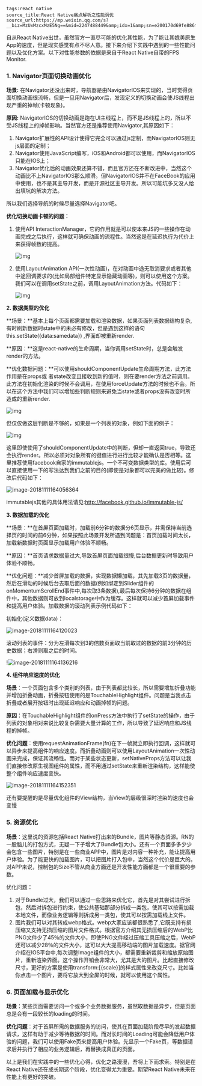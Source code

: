 ```
tags:react native
source_title:React Native痛点解析之性能调优
source_url:https://mp.weixin.qq.com/s?__biz=MzUxMzcxMzE5Ng==&mid=2247488449&amp;idx=1&amp;sn=e200170d69fe886f5774552707eea03a&source=41#wechat_redirect
```



自从React Native出世，虽然官方一直尽可能的优化其性能，为了能让其媲美原生App的速度，但是现实感觉有点不尽人意。接下来介绍下实践中遇到的一些性能问题以及优化方案。以下对性能参数的依据是来自于React Native自带的FPS Monitor.

<!--more-->

### **1. Navigator页面切换动画优化**

**场景:** 在Navigator还没出来时，导航器是由NavigatorIOS来实现的，当时觉得页面切换动画很流畅，但是一旦用Navigator后，发现定义的切换动画会使JS线程出现严重的掉帧(卡顿现象)。

**原因:** NavigatorIOS的切换动画是跑在UI主线程上，而不是JS线程上的，所以不受JS线程上的掉帧影响。当然官方还是推荐使用Navigator,其原因如下：

1. Navigator扩展性的API设计使得它完全可以通过js定制，而NavigatorIOS则无js层面的定制；
2. Navigator使用JavaScript编写，iOS和Android都可以使用，而NavigatorIOS只能在IOS上；
3. Navigator优化后的动画效果还算不错，而且官方还在不断改进中，当然这个动画比不上NavigatorIOS那么顺滑。但NavigatorIOS并不在FaceBook的应用中使用，也不是其主导开发，而是开源社区主导开发。所以可能坑多又没人给出填坑的解决方法。

所以我们选择导航的时候尽量选择Navigator吧。

**优化切换动画卡顿的问题：**

1. 使用API InteractionManager，它的作用就是可以使本来JS的一些操作在动画完成之后执行，这样就可确保动画的流程性。当然这是在延迟执行为代价上来获得帧数的提高。

   ![img](https://ws2.sinaimg.cn/large/006tNbRwly1fx47ooguzdj30cr086gni.jpg)

2. 使用LayoutAnimation API(一次性动画)，在对动画中途无取消要求或者其他中途回调要求的(比如局部组件特定显示隐藏动画等)，则可以使用这个方案。我们可以在调用setState之前，调用LayoutAnimation方法。代码如下：

   ![img](https://ws4.sinaimg.cn/large/006tNbRwly1fx47p04d5vj30ek0bytc0.jpg)


**2. 数据类型的优化**

**场景：**基本上每个页面都需要加载和渲染数据，如果页面列表数据结构复杂,有时刷新数据时state中的未必有修改，但是遇到这样的语句this.setState({data:samedata}) ,界面却被重新render.

**原因：**这是react-native的生命周期，当你调用setState时，总是会触发render的方法。

**优化数据问题：**可以使用shouldComponentUpdate生命周期方法，此方法作用是在props或 者state改变且接收到新的值时，则在要render方法之前调用。此方法在初始化渲染的时候不会调用，在使用forceUpdate方法的时候也不会。所以在这个方法中我们可以增加些判断规则来避免当state或者props没有改变时所造成的重新render.

![img](https://ws3.sinaimg.cn/large/006tNbRwly1fx47pac2ybj30f1021wfh.jpg)

但仅仅做这层判断是不够的，如果是一个列表的对象，例如下面的例子：

![img](https://ws1.sinaimg.cn/large/006tNbRwly1fx47pkb289j30ea0aoq5j.jpg)

这里即使使用了shouldComponentUpdate中的判断，但却一直返回true，导致还会执行render。所以必须对对象所有的键值进行进行比较才能确认是否相等。这里推荐使用facebook自家的immutablejs。一个不可变数据类型的库。使用后可以直接使用一下的写法达到我们之前的目的(即使是对象都可以完美的做比较)。修改后代码如下：

![image-20181111164056364](https://ws2.sinaimg.cn/large/006tNbRwly1fx47py8pnej30e90c4gor.jpg)

immutablejs其他的具体用法请见:http://facebook.github.io/immutable-js/

**3. 数据加载的优化**

**场景：**在首屏页面加载时，加载前6分钟的数据分6页显示，并需保持当前选择页的时间的前6分钟，如果按照此场景开发所遇到问题是：首页加载时间太长，加载新数据时页面显示加载用户体验不顺畅。

**原因：**首页请求数据量过大,导致首屏页面加载很慢;后台数据更新时导致用户体验不顺畅。

**优化问题：**减少首屏加载的数据，实现数据懒加载，其先加载3页的数据量，然后在滑动的时候后台去取后面的数据(例如绑定到Slider组件的onMomentumScrollEnd事件中,每次取3条数据),最后每次保持6分钟的数据在组件中，其他数据则可放到localstorage中作为缓存。这样就可以减少首屏加载事件和提高用户体验。加载数据的滚动列表示例代码如下：

初始化(定义数据data)：

![image-20181111164120023](https://ws3.sinaimg.cn/large/006tNbRwly1fx47qcr3mbj30c805ewf7.jpg)

滚动列表的事件：分为左滑每次到3的倍数页面取当前取过的数据的前3分钟的历史数据；右滑则取之后的时间。

!![image-20181111164136216](https://ws3.sinaimg.cn/large/006tNbRwly1fx47qn1fqtj30il0pln6h.jpg)

**4. 组件响应速度的优化**

**场景**：一个页面包含多个类别的列表，由于列表都比较长，所以需要增加折叠功能并增加折叠动画，折叠按钮使用的是TouchableHighlight组件。问题是当我点击折叠或者展开按钮时出现延迟响应和动画掉帧的问题。

**原因**：在TouchableHighlight组件的onPress方法中执行了setState的操作，由于列表的对象相对来说比较复杂需要大量计算的工作，所以导致了延迟响应和JS线程的掉帧。

**优化问题**：使用requestAnimationFrame(fn)在下一帧就立即执行回调，这样就可以异步来提高组件的响应速度。而折叠动画则可以使用LayoutAnimation一次性动画来完成，保证其流畅性。而对于某些状态更新，setNativeProps方法可以让我们直接修改原生视图组件的属性，而不用通过setState来重新渲染结构，这样能使整个组件响应速度变快。

![image-20181111164152351](https://ws1.sinaimg.cn/large/006tNbRwly1fx47qxcytej30c603hmy3.jpg)

还有要提醒的是尽量优化组件的View结构，当View的层级很深时渲染的速度也会变慢

### **5. 资源优化**

**场景**：这里说的资源包括React Native打出来的Bundle，图片等静态资源。RN的一股脑儿的打包方式，无疑一下子增大了Bundle包大小。还有一个页面多多少少会包含一些图片，特别是在一些商业APP中，图片是对内容一种补充，能让提高用户体验。为了能更快的加载图片，可以把图片打入包中，当然这个代价是巨大的。对APP来说，控制包的Size不管从商业方面还是开发性能方面都是一个很重要的参数。

优化问题：

1. 对于Bundle过大，我们可以通过一些思路来优化它，首先是对其尝试进行拆包，然后对拆包进行约束，使公共基础那部分拆成一类包，使其可以按需加载本地文件，而像业务逻辑等则拆成另一类包，使其可以按需加载线上文件。
2. 图片我们可以对其转成webp格式。webp大家应该都很熟悉了,它既支持有损压缩又支持无损压缩的图片文件格式。根据官方介绍其无损压缩后的WebP比PNG文件少了45％的文件大小，即使PNG文件经过压缩工具压缩之后，WebP还可以减少28％的文件大小，这可以大大提高移动端的图片加载速度。据官网介绍在IOS平台中,每次调整Image组件的大小，都需要重新裁剪和缩放原始图片，重新渲染界面。这个操作开销会非常大，尤其是大的图片。比起直接修改尺寸，更好的方案是使用transform:[{scale}]的样式属性来改变尺寸。比如当你点击一个图片，要将它放大到全屏的时候，就可以使用这个属性。

### **6. 页面加载与显示优化**

**场景**：某些页面需要访问一个或多个业务数据服务，虽然取数据是异步，但是页面总是会有一段较长的loading的时间。

**优化问题**：对于首屏所需的数据服务的访问，使其在页面加载阶段尽早的发起数据请求，这样有助于减少等待数据的时间。而对长时间的Loading可能会降低用户体验的问题，我们可以使用Fake页来提高用户体验。先显示一个Fake页，等数据请求后并执行了相应的业务逻辑后，再替换成真正的页面。

以上是我们在实践中的一些优化心得，优化之路漫漫，吾将上下而求索。特别是在React Native还在成长期这个阶段，优化变得尤为重要。期望React Native未来在性能上有更好的突破。